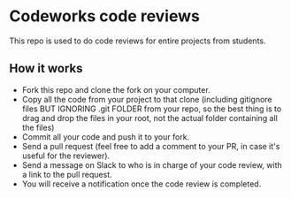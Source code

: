 # Codeworks code reviews

This repo is used to do code reviews for entire projects from students.

## How it works

- Fork this repo and clone the fork on your computer.
- Copy all the code from your project to that clone (including gitignore files BUT IGNORING .git FOLDER from your repo, so the best thing is to drag and drop the files in your root, not the actual folder containing all the files) 
- Commit all your code and push it to your fork.
- Send a pull request (feel free to add a comment to your PR, in case it's useful for the reviewer).
- Send a message on Slack to who is in charge of your code review, with a link to the pull request.
- You will receive a notification once the code review is completed.

